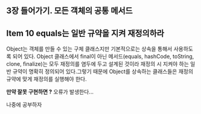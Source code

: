 ## 3장 들어가기. 모든 객체의 공통 메서드

## Item 10 equals는 일반 규약을 지켜 재정의하라



Object는 객체를 만들 수 있는 구체 클래스지만 기본적으로는 상속을 통해서 사용하도록 되어 있다. Object 클래스에서 final이 아닌 메서드(equals, hashCode, toString, clone, finalize)는 모두 재정의를 염두에 두고 설계된 것이라 재정의 시 지켜야 하는 일반 규약이 명확히 정의되어 있다.그렇기 때문에 Object를 상속하는 클래스들은 재정의 규약에 맞게 재정의를 실행해야 한다.



**만약 잘못 구현하면 ?** 오류가 발생한다...



나중에 공부하자